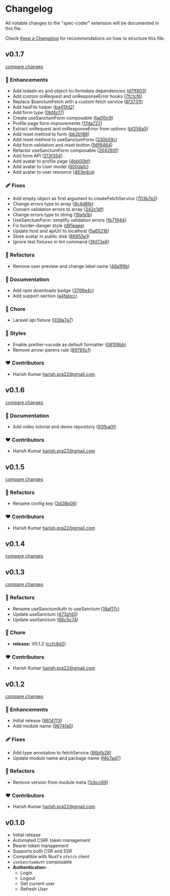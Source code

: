 # Changelog

All notable changes to the "spec-coder" extension will be documented in this file.

Check [Keep a Changelog](http://keepachangelog.com/) for recommendations on how to structure this file.

## v0.1.7

[compare changes](https://github.com/qirolab/nuxt-sanctum-authentication/compare/0.1.6...v0.1.7)

### 🚀 Enhancements

- Add lodash-es and object-to-formdata dependencies ([d7ff803](https://github.com/qirolab/nuxt-sanctum-authentication/commit/d7ff803))
- Add custom onRequest and onResponseError hooks ([7fc1cf6](https://github.com/qirolab/nuxt-sanctum-authentication/commit/7fc1cf6))
- Replace $sanctumFetch with a custom fetch service ([8f3731f](https://github.com/qirolab/nuxt-sanctum-authentication/commit/8f3731f))
- Add hasFile helper ([ba45fd2](https://github.com/qirolab/nuxt-sanctum-authentication/commit/ba45fd2))
- Add form type ([0bf4cf7](https://github.com/qirolab/nuxt-sanctum-authentication/commit/0bf4cf7))
- Create useSanctumForm composable ([fad10c9](https://github.com/qirolab/nuxt-sanctum-authentication/commit/fad10c9))
- Profile page form improvements ([17da722](https://github.com/qirolab/nuxt-sanctum-authentication/commit/17da722))
- Extract onRequest and onResponseError from options ([bf258a5](https://github.com/qirolab/nuxt-sanctum-authentication/commit/bf258a5))
- Add reset method to form ([bb2b188](https://github.com/qirolab/nuxt-sanctum-authentication/commit/bb2b188))
- Add reset method to useSanctumForm ([330b59c](https://github.com/qirolab/nuxt-sanctum-authentication/commit/330b59c))
- Add form validation and reset button ([56f8464](https://github.com/qirolab/nuxt-sanctum-authentication/commit/56f8464))
- Refactor useSanctumForm composable ([264260f](https://github.com/qirolab/nuxt-sanctum-authentication/commit/264260f))
- Add form API ([213f354](https://github.com/qirolab/nuxt-sanctum-authentication/commit/213f354))
- Add avatar to profile page ([4bb00bf](https://github.com/qirolab/nuxt-sanctum-authentication/commit/4bb00bf))
- Add avatar to User model ([600dafc](https://github.com/qirolab/nuxt-sanctum-authentication/commit/600dafc))
- Add avatar to user resource ([463edca](https://github.com/qirolab/nuxt-sanctum-authentication/commit/463edca))

### 🩹 Fixes

- Add empty object as first argument to createFetchService ([703b7e2](https://github.com/qirolab/nuxt-sanctum-authentication/commit/703b7e2))
- Change errors type to array ([9c4d8fe](https://github.com/qirolab/nuxt-sanctum-authentication/commit/9c4d8fe))
- Convert validation errors to array ([342c1df](https://github.com/qirolab/nuxt-sanctum-authentication/commit/342c1df))
- Change errors type to string ([19afa1b](https://github.com/qirolab/nuxt-sanctum-authentication/commit/19afa1b))
- UseSanctumForm: simplify validation errors ([fb71944](https://github.com/qirolab/nuxt-sanctum-authentication/commit/fb71944))
- Fix border-danger style ([d91eaee](https://github.com/qirolab/nuxt-sanctum-authentication/commit/d91eaee))
- Update host and apiUrl to localhost ([5a65216](https://github.com/qirolab/nuxt-sanctum-authentication/commit/5a65216))
- Store avatar in public disk ([86955e1](https://github.com/qirolab/nuxt-sanctum-authentication/commit/86955e1))
- Ignore test fixtures in lint command ([3fd73e6](https://github.com/qirolab/nuxt-sanctum-authentication/commit/3fd73e6))

### 💅 Refactors

- Remove user preview and change label name ([48a1f9b](https://github.com/qirolab/nuxt-sanctum-authentication/commit/48a1f9b))

### 📖 Documentation

- Add npm downloads badge ([3706e4c](https://github.com/qirolab/nuxt-sanctum-authentication/commit/3706e4c))
- Add support section ([a4fabcc](https://github.com/qirolab/nuxt-sanctum-authentication/commit/a4fabcc))

### 🏡 Chore

- Laravel api fixture ([039a7a7](https://github.com/qirolab/nuxt-sanctum-authentication/commit/039a7a7))

### 🎨 Styles

- Enable prettier-vscode as default formatter ([08159bb](https://github.com/qirolab/nuxt-sanctum-authentication/commit/08159bb))
- Remove arrow-parens rule ([89785cf](https://github.com/qirolab/nuxt-sanctum-authentication/commit/89785cf))

### ❤️ Contributors

- Harish Kumar <harish.pra22@gmail.com>

## v0.1.6

[compare changes](https://github.com/qirolab/nuxt-sanctum-authentication/compare/v0.1.5...v0.1.6)

### 📖 Documentation

- Add video tutorial and demo repository ([93fba0f](https://github.com/qirolab/nuxt-sanctum-authentication/commit/93fba0f))

### ❤️ Contributors

- Harish Kumar <harish.pra22@gmail.com>

## v0.1.5

[compare changes](https://github.com/qirolab/nuxt-sanctum-authentication/compare/v0.1.4...v0.1.5)

### 💅 Refactors

- Rename config key ([3d28b08](https://github.com/qirolab/nuxt-sanctum-authentication/commit/3d28b08))

### ❤️ Contributors

- Harish Kumar <harish.pra22@gmail.com>

## v0.1.4

[compare changes](https://github.com/qirolab/nuxt-sanctum-authentication/compare/v0.1.3...v0.1.4)

## v0.1.3

[compare changes](https://github.com/qirolab/nuxt-sanctum-authentication/compare/v0.1.2...v0.1.3)

### 💅 Refactors

- Rename useSanctumAuth to useSanctum ([18af17c](https://github.com/qirolab/nuxt-sanctum-authentication/commit/18af17c))
- Update useSanctum ([473a1d3](https://github.com/qirolab/nuxt-sanctum-authentication/commit/473a1d3))
- Update useSanctum ([66c5c74](https://github.com/qirolab/nuxt-sanctum-authentication/commit/66c5c74))

### 🏡 Chore

- **release:** V0.1.2 ([ccfc8d2](https://github.com/qirolab/nuxt-sanctum-authentication/commit/ccfc8d2))

### ❤️ Contributors

- Harish Kumar <harish.pra22@gmail.com>

## v0.1.2

[compare changes](https://github.com/qirolab/nuxt-sanctum-authentication/compare/v0.1.1...v0.1.2)

### 🚀 Enhancements

- Initial release ([86147f3](https://github.com/qirolab/nuxt-sanctum-authentication/commit/86147f3))
- Add module name ([9674fa0](https://github.com/qirolab/nuxt-sanctum-authentication/commit/9674fa0))

### 🩹 Fixes

- Add type annotation to fetchService ([86bfb28](https://github.com/qirolab/nuxt-sanctum-authentication/commit/86bfb28))
- Update module name and package name ([f4b7ad7](https://github.com/qirolab/nuxt-sanctum-authentication/commit/f4b7ad7))

### 💅 Refactors

- Remove version from module meta ([1cbcc69](https://github.com/qirolab/nuxt-sanctum-authentication/commit/1cbcc69))

### ❤️ Contributors

- Harish Kumar <harish.pra22@gmail.com>

## v0.1.0

- Initial release
- Automated CSRF token management
- Bearer token management
- Supports both CSR and SSR
- Compatible with Nuxt's `ofetch` client
- `useSanctumAuth` composable
- **Authentication:**
    - Login
    - Logout
    - Get current user
    - Refresh User
